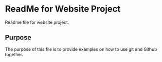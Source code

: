 # ReadMe for Website Project

Readme file for website project.

## Purpose

The purpose of this file is to provide examples on how to use git and Github together.
